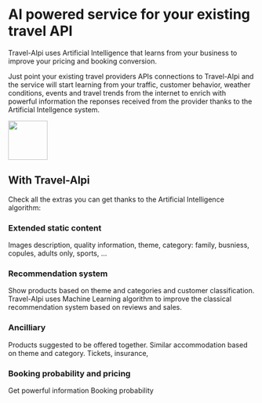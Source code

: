 # AI powered service for your existing travel API

Travel-AIpi uses Artificial Intelligence that learns from your business to improve your pricing and booking conversion. 

Just point your existing travel providers APIs connections to Travel-AIpi and the service will start learning from your traffic, customer behavior, weather conditions, events and travel trends from the internet to enrich with powerful information the reponses received from the provider thanks to the Artificial Intellgence system.

<img src="" style="width:80px;display:block"/>

## With Travel-AIpi

Check all the extras you can get thanks to the Artificial Intelligence algorithm:
 
 ### Extended static content
 Images description, quality information, theme, category: family, busniess, copules, adults only, sports, ...

 ### Recommendation system
 Show products based on theme and categories and customer classification. Travel-AIpi uses Machine Learning algorithm to improve the classical recommendation system based on reviews and sales.

 ### Ancilliary
 Products suggested to be offered together. Similar accommodation based on theme and category. Tickets, insurance, 
 
 ### Booking probability and pricing
 Get powerful information Booking probability
